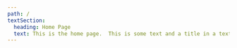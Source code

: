 ```yaml
---
path: /
textSection:
  heading: Home Page
  text: This is the home page.  This is some text and a title in a text section
---
```



